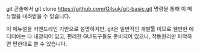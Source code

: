 git 콘솔에서
    git clone https://github.com/Gilsuk/git-basic.git
명령을 통해 이 메뉴얼을 내려받을 수 있습니다.

이 메뉴얼을 커맨드라인 기반으로 설명하지만, git은 일반적인 개발툴 이므로 웬만한 에디터에는 다 내장되어 있고, 편리한 GUI도구들도 준비되어 있으니, 작동원리만 파악하면 편한대로 쓸 수 있습니다.
